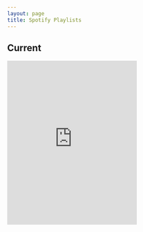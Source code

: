 ```yaml
---
layout: page
title: Spotify Playlists
---
```


## Current

<iframe src="https://embed.spotify.com/?uri=spotify%3Auser%3Aspeedrs%3Aplaylist%3A22NEaRLMmNIGBNmnVkVMlw" width="300" height="380" frameborder="0" allowtransparency="true">Autumn 2017</iframe>